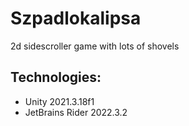 # Szpadlokalipsa
2d sidescroller game with lots of shovels

## Technologies:
- Unity 2021.3.18f1
- JetBrains Rider 2022.3.2
